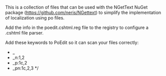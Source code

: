 This is a collection of files that can be used with the NGetText NuGet package (https://github.com/neris/NGettext) to simplify the implementation of localization using po files.




Add the info in the poedit.cshtml.reg file to the registry to configure a .cshtml file parser.

Add these keywords to PoEdit so it can scan your files correctly:
 * _
 * _n:1,2
 * _p:1c,2
 * _pn:1c,2,3
 */
